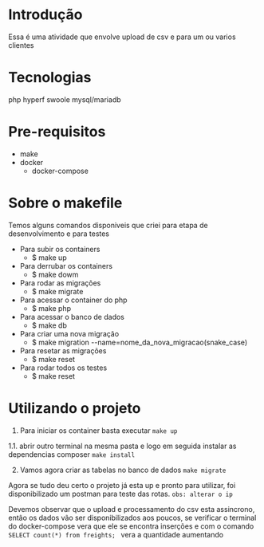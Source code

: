 # Introdução

Essa é uma atividade que envolve upload de csv e para um ou varios clientes

# Tecnologias

php
hyperf
swoole
mysql/mariadb

# Pre-requisitos
 - make
 - docker
   - docker-compose

# Sobre o makefile
Temos alguns comandos disponiveis que criei para etapa de desenvolvimento e para testes

 - Para subir os containers
   - $ make up
 - Para derrubar os containers
   - $ make dowm
 - Para rodar as migrações
   - $ make migrate
 - Para acessar o container do php
   - $ make php
 - Para acessar o banco de dados
   - $ make db
 - Para criar uma nova migração
   - $ make migration --name=nome_da_nova_migracao(snake_case)
 - Para resetar as migrações 
   - $ make reset
 - Para rodar todos os testes 
   - $ make reset
# Utilizando o projeto
1. Para iniciar os container basta executar
``make up``

1.1. abrir outro terminal na mesma pasta e logo em seguida instalar as dependencias composer
``make install``

2. Vamos agora criar as tabelas no banco de dados
``make migrate``

Agora se tudo deu certo o projeto já esta up e pronto para utilizar, foi disponibilizado um postman para teste das rotas. ``obs: alterar o ip``

Devemos observar que o upload e processamento do csv esta assincrono, então os dados vão ser disponibilizados aos poucos, se verificar o terminal do docker-compose vera que ele se encontra inserções e com o comando ``SELECT count(*) from freights; `` vera a quantidade aumentando




